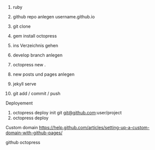 1. ruby
2. github repo anlegen username.github.io
3. git clone
4. gem install octopress
5. ins Verzeichnis gehen
6. develop branch anlegen
6. octopress new .
7. new posts und pages anlegen
8. jekyll serve

9. git add / commit / push

Deployement
1. octopress deploy init git git@github.com:user/project
2. octopress deploy

Custom domain
https://help.github.com/articles/setting-up-a-custom-domain-with-github-pages/

github
octopress

